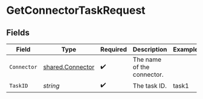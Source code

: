 # GetConnectorTaskRequest


## Fields

| Field                                                       | Type                                                        | Required                                                    | Description                                                 | Example                                                     |
| ----------------------------------------------------------- | ----------------------------------------------------------- | ----------------------------------------------------------- | ----------------------------------------------------------- | ----------------------------------------------------------- |
| `Connector`                                                 | [shared.Connector](../../../pkg/models/shared/connector.md) | :heavy_check_mark:                                          | The name of the connector.                                  |                                                             |
| `TaskID`                                                    | *string*                                                    | :heavy_check_mark:                                          | The task ID.                                                | task1                                                       |